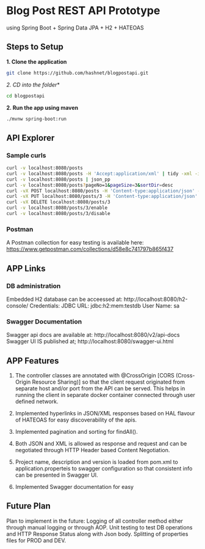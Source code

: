 # Blog Post REST API Prototype
using Spring Boot + Spring Data JPA + H2 + HATEOAS

## Steps to Setup

**1. Clone the application**

```bash
git clone https://github.com/hashnet/blogpostapi.git
```

*2. CD into the folder**

```bash
cd blogpostapi
```

**2. Run the app using maven**

```bash
./mvnw spring-boot:run
```

## API Explorer
### Sample curls
```bash
curl -v localhost:8080/posts
curl -v localhost:8080/posts -H 'Accept:application/xml' | tidy -xml -iq
curl -v localhost:8080/posts | json_pp
curl -v localhost:8080/posts?pageNo=1&pageSize=3&sortDir=desc
curl -vX POST localhost:8080/posts -H 'Content-type:application/json' -d '{"title": "Some Title", "text": "Some Text"}'
curl -vX PUT localhost:8080/posts/3 -H 'Content-type:application/json' -d '{"title": "Some Updated Title", "text": "Some Updated Text"}'
curl -vX DELETE localhost:8080/posts/3
curl -v localhost:8080/posts/3/enable
curl -v localhost:8080/posts/3/disable
```
### Postman
A Postman collection for easy testing is available here: https://www.getpostman.com/collections/d58e8c741797b865f437

## APP Links
### DB administration
Embedded H2 database can be acceessed at: http://localhost:8080/h2-console/
Credentials:
JDBC URL: jdbc:h2:mem:testdb
User Name: sa
### Swagger Documentation
Swagger api docs are available at: http://localhost:8080/v2/api-docs
Swagger UI IS published at; http://localhost:8080/swagger-ui.html


## APP Features

1. The controller classes are annotated with @CrossOrigin [CORS (Cross-Origin Resource Sharing)] so that the client request originated from separate host and/or port from the API can be served. This helps in running the client in separate docker container connected through user defined network.

2. Implemented hyperlinks in JSON/XML responses based on HAL flavour of HATEOAS for easy discoverability of the apis.

3. Implemented pagination and sorting for findAll().

4. Both JSON and XML is allowed as response and request and can be negotiated through HTTP Header based Content Negotiation.

5. Project name, description and version is loaded from pom.xml to application.properteis to swagger configuration so that consistent info can be presented in Swagger UI.

6. Implemented Swagger documentation for easy

## Future Plan
Plan to implement in the future:
Logging of all controller method either through manual logging or through AOP.
Unit testing to test DB operations and HTTP Response Status along with Json body.
Splitting of properties files for PROD and DEV.
